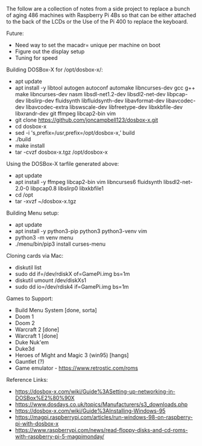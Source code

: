 The follow are a collection of notes from a side project to replace a bunch of aging 486 machines with Raspberry Pi 4Bs so that can be either attached to the back of the LCDs or the Use of the Pi 400 to replace the keyboard.

Future:
* Need way to set the macadr= unique per machine on boot
* Figure out the display setup
* Tuning for speed

Building DOSBox-X for /opt/dosbox-x/:
* apt update
* apt install -y libtool autogen autoconf automake libncurses-dev gcc g++ make  libncurses-dev nasm libsdl-net1.2-dev  libsdl2-net-dev libpcap-dev libslirp-dev  fluidsynth libfluidsynth-dev libavformat-dev  libavcodec-dev libavcodec-extra libswscale-dev  libfreetype-dev libxkbfile-dev libxrandr-dev git  ffmpeg  libcap2-bin vim
* git clone https://github.com/joncampbell123/dosbox-x.git
* cd dosbox-x
* sed -i 's,prefix=/usr,prefix=/opt/dosbox-x,’ build
* ./build 
* make install
* tar -cvzf dosbox-x.tgz /opt/dosbox-x

Using the DOSBox-X tarfile generated above:
* apt update
* apt install -y ffmpeg  libcap2-bin vim libncurses6 fluidsynth libsdl2-net-2.0-0 libpcap0.8 libslirp0 libxkbfile1
* cd /opt
* tar -xvzf ~/dosbox-x.tgz

Building Menu setup:
* apt update
* apt install -y python3-pip python3 python3-venv vim
* python3 -m venv menu
* ./menu/bin/pip3 install curses-menu

Cloning cards via Mac:
* diskutil list
* sudo dd if=/dev/rdiskX of=GamePi.img bs=1m
* diskutil umount /dev/diskXs1
* sudo dd io=/dev/rdisk4 if=GamePi.img bs=1m

Games to Support:
* Build Menu System [done, sorta]
* Doom 1
* Doom 2
* Warcraft 2 [done]
* Warcraft 1 [done]
* Duke Nuk'em
* Duke3d
* Heroes of Might and Magic 3 (win95) [hangs]
* Gauntlet (?)
* Game emulator - https://www.retrostic.com/roms

Reference Links:
* https://dosbox-x.com/wiki/Guide%3ASetting-up-networking-in-DOSBox%E2%80%90X
* https://www.dosdays.co.uk/topics/Manufacturers/s3_downloads.php
* https://dosbox-x.com/wiki/Guide%3AInstalling-Windows-95
* https://magpi.raspberrypi.com/articles/run-windows-98-on-raspberry-pi-with-dosbox-x
* https://www.raspberrypi.com/news/read-floppy-disks-and-cd-roms-with-raspberry-pi-5-magpimonday/
